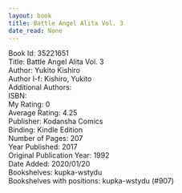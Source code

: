 ```yaml
---
layout: book
title: Battle Angel Alita Vol. 3
date_read: None
---
```


Book Id: 35221651<br />
Title: Battle Angel Alita Vol. 3<br />
Author: Yukito Kishiro<br />
Author l-f: Kishiro, Yukito<br />
Additional Authors: <br />
ISBN: <br />
My Rating: 0<br />
Average Rating: 4.25<br />
Publisher: Kodansha Comics<br />
Binding: Kindle Edition<br />
Number of Pages: 207<br />
Year Published: 2017<br />
Original Publication Year: 1992<br />
Date Added: 2020/01/20<br />
Bookshelves: kupka-wstydu<br />
Bookshelves with positions: kupka-wstydu (#907)<br />


